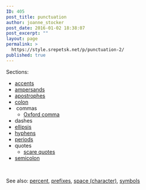 ```yaml
---
ID: 405
post_title: punctuation
author: joanne_stocker
post_date: 2016-01-02 18:38:07
post_excerpt: ""
layout: page
permalink: >
  https://style.srepetsk.net/p/punctuation-2/
published: true
---
```

Sections:
<ul>
	<li><a href="https://style.srepetsk.net/a/accents/">accents</a></li>
	<li><a href="https://style.srepetsk.net/ampersands/">ampersands</a></li>
	<li><a href="https://style.srepetsk.net/a/apostrophes/">apostrophes</a></li>
	<li><a href="https://style.srepetsk.net/c/colon/">colon</a></li>
	<li> commas
<ul>
	<li><a href="https://style.srepetsk.net/o/comma/">Oxford comma</a></li>
</ul>
</li>
	<li>dashes</li>
	<li><a href="https://style.srepetsk.net/e/ellipsis-dot-dot-dot/">ellipsis</a></li>
	<li><a href="https://style.srepetsk.net/h/hyphens/">hyphens</a></li>
	<li><a href="https://style.srepetsk.net/p/periods/">periods</a></li>
	<li>quotes
<ul>
	<li><a href="https://style.srepetsk.net/s/scare-quotes/">scare quotes</a></li>
</ul>
</li>
	<li><a href="https://style.srepetsk.net/s/semicolon/">semicolon</a></li>
</ul>
&nbsp;

See also: <a href="https://style.srepetsk.net/p/percent/">percent</a>, <a href="https://style.srepetsk.net/p/prefixes/">prefixes</a>, <a href="https://style.srepetsk.net/s/space-character/">space (character)</a>, <a href="https://style.srepetsk.net/s/symbols/">symbols</a>

&nbsp;